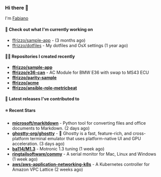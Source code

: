 ### Hi there 👋

I'm [Fabiano](https://ffrizzo.com)

#### 👷 Check out what I'm currently working on


- [ffrizzo/sample-app](https://github.com/ffrizzo/sample-app) -  (3 months ago)
- [ffrizzo/dotfiles](https://github.com/ffrizzo/dotfiles) - My dotfiles and OsX settings (1 year ago)

#### 👨‍💻 Repositories I created recently
- **[ffrizzo/sample-app](https://github.com/ffrizzo/sample-app)**
- **[ffrizzo/e36-can](https://github.com/ffrizzo/e36-can)** - AC Module for BMW E36 with swap to MS43 ECU
- **[ffrizzo/parity-sample](https://github.com/ffrizzo/parity-sample)**
- **[ffrizzo/acme](https://github.com/ffrizzo/acme)**
- **[ffrizzo/ansible-role-metricbeat](https://github.com/ffrizzo/ansible-role-metricbeat)**

#### 🚀 Latest releases I've contributed to



#### ⭐ Recent Stars


- **[microsoft/markitdown](https://github.com/microsoft/markitdown)** - Python tool for converting files and office documents to Markdown. (2 days ago)
- **[ghostty-org/ghostty](https://github.com/ghostty-org/ghostty)** - 👻 Ghostty is a fast, feature-rich, and cross-platform terminal emulator that uses platform-native UI and GPU acceleration. (3 days ago)
- **[ba114/M1.3](https://github.com/ba114/M1.3)** - Motronic 1.3 tuning (1 week ago)
- **[ringtailsoftware/commy](https://github.com/ringtailsoftware/commy)** - A serial monitor for Mac, Linux and Windows (1 week ago)
- **[aws/aws-application-networking-k8s](https://github.com/aws/aws-application-networking-k8s)** - A Kubernetes controller for Amazon VPC Lattice (2 weeks ago)
